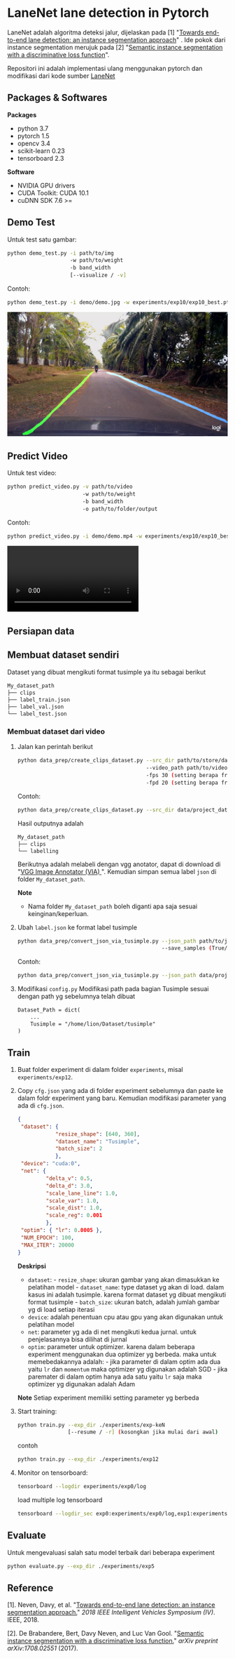 # LaneNet lane detection in Pytorch

LaneNet adalah algoritma deteksi jalur, dijelaskan pada [1] "[Towards end-to-end lane detection: an instance segmentation approach](https://arxiv.org/pdf/1802.05591.pdf)" . Ide pokok dari instance segmentation merujuk pada [2] "[Semantic instance segmentation with a discriminative loss function](https://arxiv.org/pdf/1708.02551.pdf)".

Repositori ini adalah implementasi ulang menggunakan pytorch dan modifikasi dari kode sumber [LaneNet](https://github.com/harryhan618/LaneNet)

## Packages & Softwares

**Packages**
- python 3.7
- pytorch 1.5
- opencv 3.4
- scikit-learn 0.23
- tensorboard 2.3

**Software**
- NVIDIA GPU drivers
- CUDA Toolkit: CUDA 10.1
- cuDNN SDK 7.6 >=

## Demo Test

Untuk test satu gambar:

```Bash
python demo_test.py -i path/to/img 
                    -w path/to/weight
                    -b band_width
                    [--visualize / -v]
```
Contoh:
```Bash
python demo_test.py -i demo/demo.jpg -w experiments/exp10/exp10_best.pth -b 1.5 -v
```

![](demo/demo_result.jpg "demo_result")

## Predict Video

Untuk test video:

```Bash
python predict_video.py -v path/to/video
                        -w path/to/weight
                        -b band_width
                        -o path/to/folder/output
```
Contoh:
```Bash
python predict_video.py -i demo/demo.mp4 -w experiments/exp10/exp10_best.pth -b 1.5 -o experiments/exp10/
```

![](demo/demo_video_result.mp4 "demo_result")

## Persiapan data

## Membuat dataset sendiri
Dataset yang dibuat mengikuti format tusimple ya itu sebagai berikut
```
My_dataset_path
├── clips
├── label_train.json
├── label_val.json
└── label_test.json
```
### Membuat dataset dari video

1. Jalan kan perintah berikut
   ```Bash
   python data_prep/create_clips_dataset.py --src_dir path/to/store/dataset
                                            --video_path path/to/video/source
                                            -fps 30 (setting berapa frame yg akan diambil per detik)
                                            -fpd 20 (setting berapa frame yg akan disimpan per folder)
   ```
   Contoh:
   ```Bash
   python data_prep/create_clips_dataset.py --src_dir data/project_data --video_path /data/documents/video.mp4 -fps 30 -fpd 20
   ```

   Hasil outputnya adalah
   ```
   My_dataset_path
   ├── clips
   └── labelling
   ```
   Berikutnya adalah melabeli dengan vgg anotator, dapat di download di "[VGG Image Annotator (VIA)
   ](http://www.robots.ox.ac.uk/~vgg/software/via)". Kemudian simpan semua label `json` di folder `My_dataset_path`.

   **Note**
   - Nama folder `My_dataset_path` boleh diganti apa saja sesuai keinginan/keperluan.

2. Ubah `label.json` ke format label tusimple
   ```Bash
   python data_prep/convert_json_via_tusimple.py --json_path path/to/json/file
                                                 --save_samples (True/False default is False)
   ```
   Contoh:
   ```Bash
   python data_prep/convert_json_via_tusimple.py --json_path data/project_data/label_via_project.json --save_samples False
   ```

3. Modifikasi `config.py` 
   Modifikasi path pada bagian Tusimple sesuai dengan path yg sebelumnya telah dibuat 
   ```
   Dataset_Path = dict(
       ...
       Tusimple = "/home/lion/Dataset/tusimple"
   )
   ```

## Train 

1. Buat folder experiment di dalam folder `experiments`, misal `experiments/exp12`.

2. Copy `cfg.json` yang ada di folder experiment sebelumnya dan paste ke dalam foldr experiment yang baru. Kemudian modifikasi parameter yang ada di `cfg.json`.
   ```json
   {
    "dataset": {
               "resize_shape": [640, 360],
               "dataset_name": "Tusimple",
               "batch_size": 2 
               },
    "device": "cuda:0",
    "net": {
            "delta_v": 0.5,
            "delta_d": 3.0,
            "scale_lane_line": 1.0,
            "scale_var": 1.0,
            "scale_dist": 1.0,
            "scale_reg": 0.001 
            },
    "optim": { "lr": 0.0005 },
    "NUM_EPOCH": 100,
    "MAX_ITER": 20000
   }
   ```
   **Deskripsi**
   - `dataset`:
            - `resize_shape`: ukuran gambar yang akan dimasukkan ke pelatihan model
            - `dataset_name`: type dataset yg akan di load. dalam kasus ini adalah tusimple. karena format dataset yg dibuat mengikuti format tusimple
            - `batch_size`: ukuran batch, adalah jumlah gambar yg di load setiap iterasi
   - `device`: adalah penentuan cpu atau gpu yang akan digunakan untuk pelatihan model
   - `net`: parameter yg ada di net mengikuti kedua jurnal. untuk penjelasannya bisa dilihat di jurnal
   - `optim`: parameter untuk optimizer.
            karena dalam beberapa experiment menggunakan dua optimizer yg berbeda. maka untuk memebedakannya adalah: 
            - jika parameter di dalam optim ada dua yaitu `lr` dan `momentum` maka optimizer yg digunakan adalah SGD
            - jika paremater di dalam optim hanya ada satu yaitu `lr` saja maka optimizer yg digunakan adalah Adam

    **Note**
    Setiap experiment memiliki setting parameter yg berbeda

3. Start training:

   ```Bash
   python train.py --exp_dir ./experiments/exp-keN
                   [--resume / -r] (kosongkan jika mulai dari awal)
   ```
   contoh
   ```Bash
   python train.py --exp_dir ./experiments/exp12
   ```

4. Monitor on tensorboard:

   ```Bash
   tensorboard --logdir experiments/exp0/log
   ```
   load multiple log tensorboard
   ```Bash
   tensorboard --logdir_sec exp0:experiments/exp0/log,exp1:experiments/exp1/log,exp2:experiments/exp2/log,...
   ```

## Evaluate
Untuk mengevaluasi salah satu model terbaik dari beberapa experiment

```Bash
python evaluate.py --exp_dir ./experiments/exp5
```

## Reference

[1]. Neven, Davy, et al. "[Towards end-to-end lane detection: an instance segmentation approach.](https://arxiv.org/pdf/1802.05591.pdf)" *2018 IEEE Intelligent Vehicles Symposium (IV)*. IEEE, 2018.

[2]. De Brabandere, Bert, Davy Neven, and Luc Van Gool. "[Semantic instance segmentation with a discriminative loss function.](https://arxiv.org/pdf/1708.02551.pdf)" *arXiv preprint arXiv:1708.02551* (2017).

